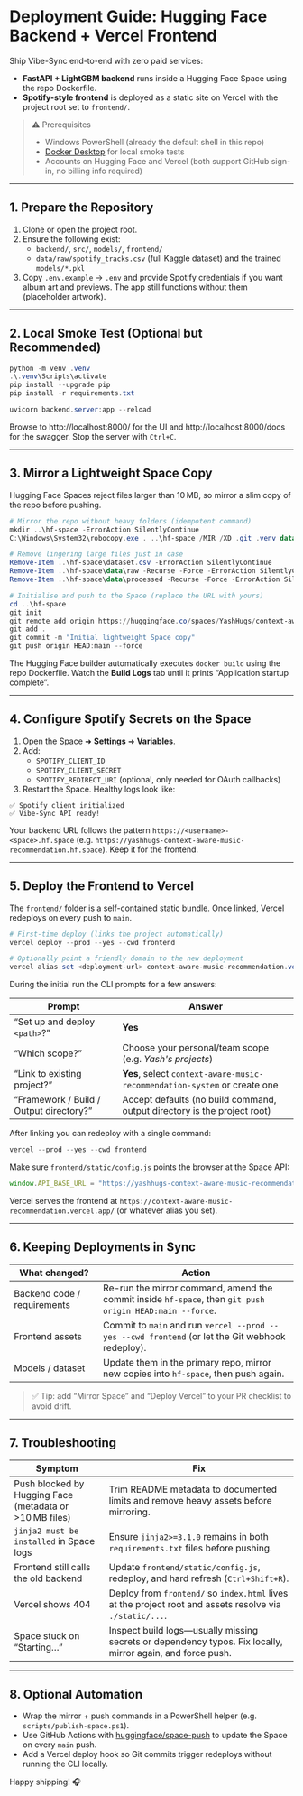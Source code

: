 # Deployment Guide: Hugging Face Backend + Vercel Frontend

Ship Vibe-Sync end-to-end with zero paid services:

- **FastAPI + LightGBM backend** runs inside a Hugging Face Space using the repo Dockerfile.
- **Spotify-style frontend** is deployed as a static site on Vercel with the project root set to `frontend/`.

> ⚠️ Prerequisites
> * Windows PowerShell (already the default shell in this repo)
> * [Docker Desktop](https://www.docker.com/products/docker-desktop/) for local smoke tests
> * Accounts on Hugging Face and Vercel (both support GitHub sign-in, no billing info required)

---

## 1. Prepare the Repository

1. Clone or open the project root.
2. Ensure the following exist:
   - `backend/`, `src/`, `models/`, `frontend/`
   - `data/raw/spotify_tracks.csv` (full Kaggle dataset) and the trained `models/*.pkl`
3. Copy `.env.example` → `.env` and provide Spotify credentials if you want album art and previews. The app still functions without them (placeholder artwork).

---

## 2. Local Smoke Test (Optional but Recommended)

```powershell
python -m venv .venv
.\.venv\Scripts\activate
pip install --upgrade pip
pip install -r requirements.txt

uvicorn backend.server:app --reload
```

Browse to http://localhost:8000/ for the UI and http://localhost:8000/docs for the swagger. Stop the server with `Ctrl+C`.

---

## 3. Mirror a Lightweight Space Copy

Hugging Face Spaces reject files larger than 10 MB, so mirror a slim copy of the repo before pushing.

```powershell
# Mirror the repo without heavy folders (idempotent command)
mkdir ..\hf-space -ErrorAction SilentlyContinue
C:\Windows\System32\robocopy.exe . ..\hf-space /MIR /XD .git .venv data\raw data\processed results __pycache__ .pytest_cache

# Remove lingering large files just in case
Remove-Item ..\hf-space\dataset.csv -ErrorAction SilentlyContinue
Remove-Item ..\hf-space\data\raw -Recurse -Force -ErrorAction SilentlyContinue
Remove-Item ..\hf-space\data\processed -Recurse -Force -ErrorAction SilentlyContinue

# Initialise and push to the Space (replace the URL with yours)
cd ..\hf-space
git init
git remote add origin https://huggingface.co/spaces/YashHugs/context-aware-music-recommendation
git add .
git commit -m "Initial lightweight Space copy"
git push origin HEAD:main --force
```

The Hugging Face builder automatically executes `docker build` using the repo Dockerfile. Watch the **Build Logs** tab until it prints “Application startup complete”.

---

## 4. Configure Spotify Secrets on the Space

1. Open the Space ➜ **Settings** ➜ **Variables**.
2. Add:
   - `SPOTIFY_CLIENT_ID`
   - `SPOTIFY_CLIENT_SECRET`
   - `SPOTIFY_REDIRECT_URI` (optional, only needed for OAuth callbacks)
3. Restart the Space. Healthy logs look like:

```
✅ Spotify client initialized
✅ Vibe-Sync API ready!
```

Your backend URL follows the pattern `https://<username>-<space>.hf.space` (e.g. `https://yashhugs-context-aware-music-recommendation.hf.space`). Keep it for the frontend.

---

## 5. Deploy the Frontend to Vercel

The `frontend/` folder is a self-contained static bundle. Once linked, Vercel redeploys on every push to `main`.

```powershell
# First-time deploy (links the project automatically)
vercel deploy --prod --yes --cwd frontend

# Optionally point a friendly domain to the new deployment
vercel alias set <deployment-url> context-aware-music-recommendation.vercel.app --scope dev-yash
```

During the initial run the CLI prompts for a few answers:

| Prompt | Answer |
| --- | --- |
| “Set up and deploy `<path>`?” | **Yes** |
| “Which scope?” | Choose your personal/team scope (e.g. *Yash's projects*) |
| “Link to existing project?” | **Yes**, select `context-aware-music-recommendation-system` or create one |
| “Framework / Build / Output directory?” | Accept defaults (no build command, output directory is the project root) |

After linking you can redeploy with a single command:

```powershell
vercel --prod --yes --cwd frontend
```

Make sure `frontend/static/config.js` points the browser at the Space API:

```javascript
window.API_BASE_URL = "https://yashhugs-context-aware-music-recommendation.hf.space";
```

Vercel serves the frontend at `https://context-aware-music-recommendation.vercel.app/` (or whatever alias you set).

---

## 6. Keeping Deployments in Sync

| What changed? | Action |
| --- | --- |
| Backend code / requirements | Re-run the mirror command, amend the commit inside `hf-space`, then `git push origin HEAD:main --force`. |
| Frontend assets | Commit to `main` and run `vercel --prod --yes --cwd frontend` (or let the Git webhook redeploy). |
| Models / dataset | Update them in the primary repo, mirror new copies into `hf-space`, then push again. |

> ✅ Tip: add “Mirror Space” and “Deploy Vercel” to your PR checklist to avoid drift.

---

## 7. Troubleshooting

| Symptom | Fix |
| --- | --- |
| Push blocked by Hugging Face (metadata or >10 MB files) | Trim README metadata to documented limits and remove heavy assets before mirroring. |
| `jinja2 must be installed` in Space logs | Ensure `jinja2>=3.1.0` remains in both `requirements.txt` files before pushing. |
| Frontend still calls the old backend | Update `frontend/static/config.js`, redeploy, and hard refresh (`Ctrl+Shift+R`). |
| Vercel shows 404 | Deploy from `frontend/` so `index.html` lives at the project root and assets resolve via `./static/...`. |
| Space stuck on “Starting…” | Inspect build logs—usually missing secrets or dependency typos. Fix locally, mirror again, and force push. |

---

## 8. Optional Automation

- Wrap the mirror + push commands in a PowerShell helper (e.g. `scripts/publish-space.ps1`).
- Use GitHub Actions with [huggingface/space-push](https://github.com/huggingface/space-push) to update the Space on every `main` push.
- Add a Vercel deploy hook so Git commits trigger redeploys without running the CLI locally.

Happy shipping! 🎧
